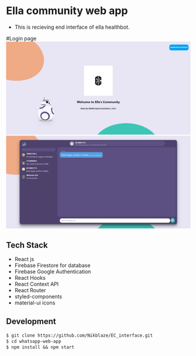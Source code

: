 
# Ella community web app
- This is recieving end interface of ella healthbot.

#Login page
![](login.png)
![](mssg.png)

## Tech Stack

- React js
- Firebase Firestore for database
- Firebase Google Authentication
- React Hooks
- React Context API
- React Router
- styled-components
- material-ui icons

## Development

```
$ git clone https://github.com/Nikblaze/EC_interface.git
$ cd whatsapp-web-app
$ npm install && npm start
```

